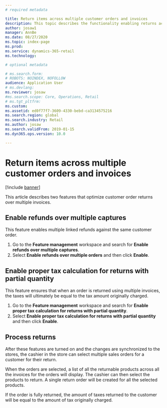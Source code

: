 ```yaml
---
# required metadata

title: Return items across multiple customer orders and invoices
description: This topic describes the functionality enabling returns across multiple customer orders and invoices in Dynamics 365  Commerce.
author: josaw1
manager: AnnBe
ms.date: 08/27/2020
ms.topic: index-page
ms.prod: 
ms.service: dynamics-365-retail
ms.technology: 

# optional metadata

# ms.search.form: 
# ROBOTS: NOINDEX, NOFOLLOW
audience: Application User
# ms.devlang: 
ms.reviewer: josaw
#ms.search.scope: Core, Operations, Retail
# ms.tgt_pltfrm: 
ms.custom: 
ms.assetid: ed0f77f7-3609-4330-bebd-ca3134575216
ms.search.region: global
ms.search.industry: Retail
ms.author: josaw
ms.search.validFrom: 2019-01-15
ms.dyn365.ops.version: 10.0

---
```

# Return items across multiple customer orders and invoices

[!include [banner](includes/banner.md)]


This article describes two features that optimize customer order returns over multiple invoices. 

## Enable refunds over multiple captures

This feature enables multiple linked refunds against the same customer order. 

1. Go to the **Feature management** workspace and search for **Enable refunds over multiple captures**.
2. Select **Enable refunds over multiple orders** and then click **Enable**. 

## Enable proper tax calculation for returns with partial quantity

This feature ensures that when an order is returned using multiple invoices, the taxes will ultimately be equal to the tax amount originally charged. 

1. Go to the **Feature management** workspace and search for **Enable proper tax calculation for returns with partial quantity**.
2. Select **Enable proper tax calculation for returns with partial quantity** and then click **Enable**. 


## Process returns

After these features are turned on and the changes are synchronized to the stores, the cashier in the store can select multiple sales orders for a customer for their return.

When the orders are selected, a list of all the returnable products across all the invoices for the orders will display. The cashier can then select the products to return. A single return order will be created for all the selected products.

If the order is fully returned, the amount of taxes returned to the customer will be equal to the amount of tax originally charged.

